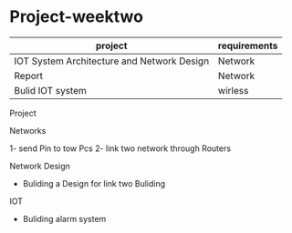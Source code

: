# Project-weektwo



| project    | requirements   |
| ------------- | ------------- |
| IOT System Architecture and Network Design | Network  |
| Report | Network  |
| Bulid IOT system | wirless  |
Project

Networks 

1- send Pin to tow Pcs 
2- link two network through Routers 

Network Design 

-  Buliding a Design  for link two Buliding 

IOT 

- Buliding alarm system 
